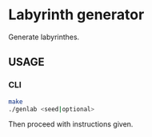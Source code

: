 # Labyrinth generator

Generate labyrinthes.

## USAGE

### CLI

```bash
make
./genlab <seed|optional>
```

Then proceed with instructions given.
